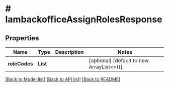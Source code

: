 # # IambackofficeAssignRolesResponse


## Properties 


Name | Type | Description | Notes
------------ | ------------- | ------------- | -------------
**roleCodes**| **List<String>** |   | [optional] [default to new ArrayList<>()]


[[Back to Model list]](../../README.md#models) [[Back to API list]](../../README.md#endpoints) [[Back to README]](../../README.md)

